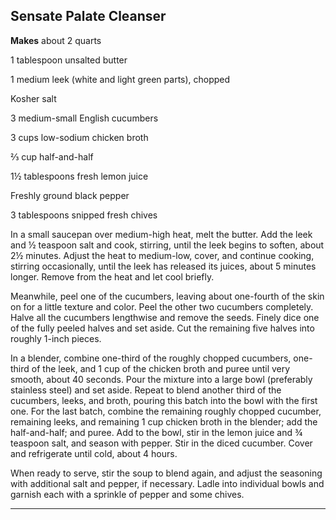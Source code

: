 ﻿## Sensate Palate Cleanser

**Makes** about 2 quarts

1 tablespoon unsalted butter

1 medium leek (white and light green parts), chopped

Kosher salt

3 medium-small English cucumbers

3 cups low-sodium chicken broth

⅔ cup half-and-half

1½ tablespoons fresh lemon juice

Freshly ground black pepper

3 tablespoons snipped fresh chives

In a small saucepan over medium-high heat, melt the butter. Add the leek and ½ teaspoon salt and cook, stirring, until the leek begins to soften, about 2½ minutes. Adjust the heat to medium-low, cover, and continue cooking, stirring occasionally, until the leek has released its juices, about 5 minutes longer. Remove from the heat and let cool briefly.

Meanwhile, peel one of the cucumbers, leaving about one-fourth of the skin on for a little texture and color. Peel the other two cucumbers completely. Halve all the cucumbers lengthwise and remove the seeds. Finely dice one of the fully peeled halves and set aside. Cut the remaining five halves into roughly 1-inch pieces.

In a blender, combine one-third of the roughly chopped cucumbers, one-third of the leek, and 1 cup of the chicken broth and puree until very smooth, about 40 seconds. Pour the mixture into a large bowl (preferably stainless steel) and set aside. Repeat to blend another third of the cucumbers, leeks, and broth, pouring this batch into the bowl with the first one. For the last batch, combine the remaining roughly chopped cucumber, remaining leeks, and remaining 1 cup chicken broth in the blender; add the half-and-half; and puree. Add to the bowl, stir in the lemon juice and ¾ teaspoon salt, and season with pepper. Stir in the diced cucumber. Cover and refrigerate until cold, about 4 hours.

When ready to serve, stir the soup to blend again, and adjust the seasoning with additional salt and pepper, if necessary. Ladle into individual bowls and garnish each with a sprinkle of pepper and some chives.

---

